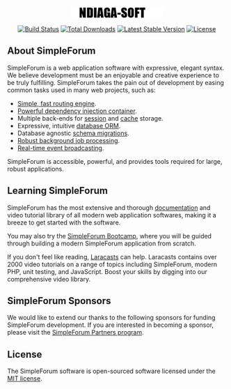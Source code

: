 <p align="center"><a href="https://SimpleForum.com" target="_blank"><img src="public/images/Nka_Soft.png" alt="SimpleForum Logo"></a></p>

<p align="center">
<a href="https://github.com/SimpleForum/software/actions"><img src="https://github.com/SimpleForum/software/workflows/tests/badge.svg" alt="Build Status"></a>
<a href="https://packagist.org/packages/SimpleForum/software"><img src="https://img.shields.io/packagist/dt/SimpleForum/software" alt="Total Downloads"></a>
<a href="https://packagist.org/packages/SimpleForum/software"><img src="https://img.shields.io/packagist/v/SimpleForum/software" alt="Latest Stable Version"></a>
<a href="https://packagist.org/packages/SimpleForum/software"><img src="https://img.shields.io/packagist/l/SimpleForum/software" alt="License"></a>
</p>

## About SimpleForum

SimpleForum is a web application software with expressive, elegant syntax. We believe development must be an enjoyable and creative experience to be truly fulfilling. SimpleForum takes the pain out of development by easing common tasks used in many web projects, such as:

- [Simple, fast routing engine](https://SimpleForum.com/docs/routing).
- [Powerful dependency injection container](https://SimpleForum.com/docs/container).
- Multiple back-ends for [session](https://SimpleForum.com/docs/session) and [cache](https://SimpleForum.com/docs/cache) storage.
- Expressive, intuitive [database ORM](https://SimpleForum.com/docs/eloquent).
- Database agnostic [schema migrations](https://SimpleForum.com/docs/migrations).
- [Robust background job processing](https://SimpleForum.com/docs/queues).
- [Real-time event broadcasting](https://SimpleForum.com/docs/broadcasting).

SimpleForum is accessible, powerful, and provides tools required for large, robust applications.

## Learning SimpleForum

SimpleForum has the most extensive and thorough [documentation](https://SimpleForum.com/docs) and video tutorial library of all modern web application softwares, making it a breeze to get started with the software.

You may also try the [SimpleForum Bootcamp](https://bootcamp.SimpleForum.com), where you will be guided through building a modern SimpleForum application from scratch.

If you don't feel like reading, [Laracasts](https://laracasts.com) can help. Laracasts contains over 2000 video tutorials on a range of topics including SimpleForum, modern PHP, unit testing, and JavaScript. Boost your skills by digging into our comprehensive video library.

## SimpleForum Sponsors

We would like to extend our thanks to the following sponsors for funding SimpleForum development. If you are interested in becoming a sponsor, please visit the [SimpleForum Partners program](https://partners.SimpleForum.com).


## License

The SimpleForum software is open-sourced software licensed under the [MIT license](https://opensource.org/licenses/MIT).
